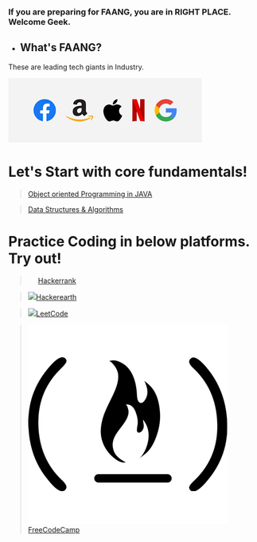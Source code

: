 ### If you are preparing for FAANG, you are in RIGHT PLACE. Welcome Geek.


* ## What's FAANG?

These are leading tech giants in Industry.

![FAANG](faang.png)

# Let's Start with core fundamentals!

> [Object oriented Programming in JAVA](oops/) 

> [Data Structures & Algorithms](datastructures/)

# Practice Coding in below platforms. Try out!


>  [<span class="fab fa-hackerrank" style="margin:0px 10px"></span> Hackerrank](https://www.hackerrank.com)

>  [<span><img class="icon" src="https://camo.githubusercontent.com/9deb5eba7d752db1cbc4409bb5d8de38bceb38ea/68747470733a2f2f75706c6f61642e77696b696d656469612e6f72672f77696b6970656469612f636f6d6d6f6e732f652f65382f4861636b657245617274685f6c6f676f2e706e67"/></span>Hackerearth](https://www.hackerearth.com/practice/)

>  [<span><img class="icon" src="https://raw.githubusercontent.com/LeetCode-OpenSource/vscode-leetcode/master/resources/LeetCode.png"/></span>LeetCode](https://leetcode.com/problemset/all/)

>  [<span><img class="icon" src="freecodecamp.png"/></span>FreeCodeCamp](https://www.freecodecamp.org/)

